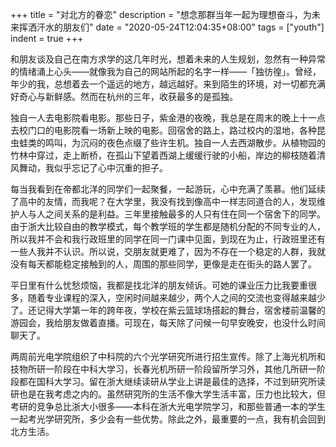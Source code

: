 +++
title = "对北方的眷恋"
description = "想念那群当年一起为理想奋斗，为未来挥洒汗水的朋友们"
date = "2020-05-24T12:04:35+08:00"
tags = ["youth"]
indent = true
+++

和朋友谈及自己在南方求学的这几年时光，想着未来的人生规划，忽然有一种异常的情绪涌上心头——就像我为自己的网站所起的名字一样——「独彷徨」。曾经，年少的我，总想着去一个遥远的地方，越远越好。来到陌生的环境，对一切都充满好奇心与新鲜感。然而在杭州的三年，收获最多的是孤独。

独自一人去电影院看电影。那些日子，紫金港的夜晚，我总是在周末的晚上十一点去校门口的电影院看一场新上映的电影。回宿舍的路上，路过校内的湿地，各种昆虫蛙类的鸣叫，为沉闷的夜色点缀了些许生机。独自一人去西湖散步。从植物园的竹林中穿过，走上断桥，在孤山下望着西湖上缓缓行驶的小船，岸边的柳枝随着清风舞动，我似乎忘记了心中沉重的担子。

每当我看到在帝都北洋的同学们一起聚餐，一起游玩，心中充满了羡慕。他们延续了高中的友情，而我呢？在大学里，我没有找到像高中一样志同道合的人，发现维护人与人之间关系的是利益。三年里接触最多的人只有住在同一个宿舍下的同学。由于浙大比较自由的教学模式，每个教学班的学生都是随机分配的不同专业的人，所以我并不会和我行政班里的同学在同一门课中见面，到现在为止，行政班里还有一些人我并不认识。所以说，交朋友就更难了，因为不存在一个稳定的人群，我就没有每天都能稳定接触到的人，周围的那些同学，更像是走在街头的路人罢了。

平日里有什么忧愁烦恼，我都是找北洋的朋友倾诉。可她的课业压力比我要重很多，随着专业课程的深入，空闲时间越来越少，两个人之间的交流也变得越来越少了。还记得大学第一年的跨年夜，学校在紫云篮球场搭起的舞台，宿舍楼前温馨的游园会，我给朋友做着直播。可现在，每天除了问候一句早安晚安，也没什么时间聊天了。

两周前光电学院组织了中科院的六个光学研究所进行招生宣传。除了上海光机所和技物所研一阶段在中科大学习，长春光机所研一阶段留所学习外，其他几所研一阶段都在国科大学习。留在浙大继续读研从学业上讲是最佳的选择，不过到研究所读研也是在我考虑之内的。虽然研究所的生活不像大学生活丰富，压力也比较大，但考研的竞争总比浙大小很多——本科在浙大光电学院学习，和那些普通一本的学生一起考光学研究所，多少会有一些优势。除此之外，最重要的一点，我有机会回到北方生活。